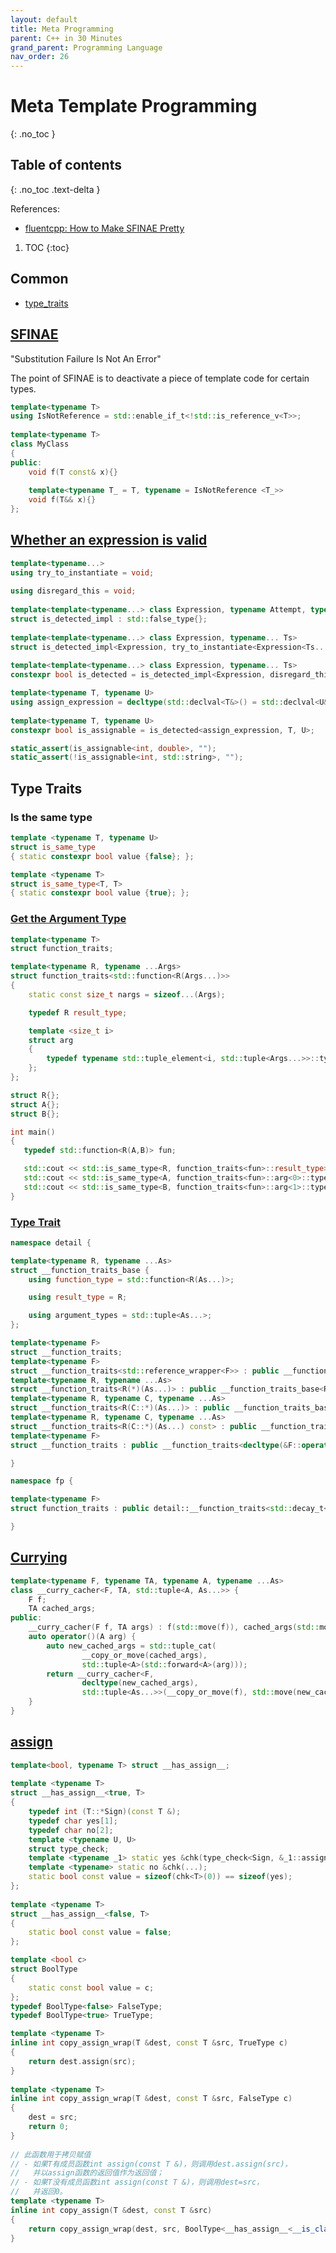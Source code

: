 ```yaml
---
layout: default
title: Meta Programming
parent: C++ in 30 Minutes
grand_parent: Programming Language
nav_order: 26
---
```


# Meta Template Programming
{: .no_toc }

## Table of contents
{: .no_toc .text-delta }

References:

- [fluentcpp: How to Make SFINAE Pretty](https://www.fluentcpp.com/2018/05/15/make-sfinae-pretty-1-what-value-sfinae-brings-to-code/)

1. TOC
{:toc}

## Common

- [type_traits](https://en.cppreference.com/w/cpp/header/type_traits)

## [SFINAE](https://en.cppreference.com/w/cpp/language/sfinae)

"Substitution Failure Is Not An Error"

The point of SFINAE is to deactivate a piece of template code for certain types.

```cpp
template<typename T>
using IsNotReference = std::enable_if_t<!std::is_reference_v<T>>;
 
template<typename T>
class MyClass
{
public:
    void f(T const& x){}
    
    template<typename T_ = T, typename = IsNotReference <T_>>
    void f(T&& x){}
};
```

## [Whether an expression is valid](https://www.fluentcpp.com/2017/06/02/write-template-metaprogramming-expressively/)

```cpp
template<typename...>
using try_to_instantiate = void;
 
using disregard_this = void;
 
template<template<typename...> class Expression, typename Attempt, typename... Ts>
struct is_detected_impl : std::false_type{};
 
template<template<typename...> class Expression, typename... Ts>
struct is_detected_impl<Expression, try_to_instantiate<Expression<Ts...>>, Ts...> : std::true_type{};
 
template<template<typename...> class Expression, typename... Ts>
constexpr bool is_detected = is_detected_impl<Expression, disregard_this, Ts...>::value;

template<typename T, typename U>
using assign_expression = decltype(std::declval<T&>() = std::declval<U&>());
 
template<typename T, typename U>
constexpr bool is_assignable = is_detected<assign_expression, T, U>;

static_assert(is_assignable<int, double>, "");
static_assert(!is_assignable<int, std::string>, "");
```

## Type Traits


### Is the same type

```cpp
template <typename T, typename U>
struct is_same_type
{ static constexpr bool value {false}; };

template <typename T>
struct is_same_type<T, T>
{ static constexpr bool value {true}; };
```

### [Get the Argument Type](https://stackoverflow.com/questions/9065081/how-do-i-get-the-argument-types-of-a-function-pointer-in-a-variadic-template-cla)

```cpp
template<typename T> 
struct function_traits;  

template<typename R, typename ...Args> 
struct function_traits<std::function<R(Args...)>>
{
    static const size_t nargs = sizeof...(Args);

    typedef R result_type;

    template <size_t i>
    struct arg
    {
        typedef typename std::tuple_element<i, std::tuple<Args...>>::type type;
    };
};

struct R{};
struct A{};
struct B{};

int main()
{
   typedef std::function<R(A,B)> fun;

   std::cout << std::is_same_type<R, function_traits<fun>::result_type>::value << std::endl;
   std::cout << std::is_same_type<A, function_traits<fun>::arg<0>::type>::value << std::endl;
   std::cout << std::is_same_type<B, function_traits<fun>::arg<1>::type>::value << std::endl;
} 
```

### [Type Trait](https://zhuanlan.zhihu.com/p/102240099)

```c++
namespace detail {

template<typename R, typename ...As>
struct __function_traits_base {
    using function_type = std::function<R(As...)>;

    using result_type = R;

    using argument_types = std::tuple<As...>;
};

template<typename F>
struct __function_traits;
template<typename F>
struct __function_traits<std::reference_wrapper<F>> : public __function_traits<F> {};
template<typename R, typename ...As>
struct __function_traits<R(*)(As...)> : public __function_traits_base<R, As...> {};
template<typename R, typename C, typename ...As>
struct __function_traits<R(C::*)(As...)> : public __function_traits_base<R, As...> {};
template<typename R, typename C, typename ...As>
struct __function_traits<R(C::*)(As...) const> : public __function_traits_base<R, As...> {};
template<typename F>
struct __function_traits : public __function_traits<decltype(&F::operator())> {};

}

namespace fp {

template<typename F>
struct function_traits : public detail::__function_traits<std::decay_t<F>> {};

}
```

## [Currying](https://github.com/Light-of-Hers/Cpp-curry-partial-and-other-FP-combinators)

```cpp
template<typename F, typename TA, typename A, typename ...As>
class __curry_cacher<F, TA, std::tuple<A, As...>> {
    F f;
    TA cached_args;
public:
    __curry_cacher(F f, TA args) : f(std::move(f)), cached_args(std::move(args)) {}
    auto operator()(A arg) {
        auto new_cached_args = std::tuple_cat(
                __copy_or_move(cached_args),
                std::tuple<A>(std::forward<A>(arg)));
        return __curry_cacher<F,
                decltype(new_cached_args),
                std::tuple<As...>>(__copy_or_move(f), std::move(new_cached_args));
    }
}
```

## [assign](http://blog.kongfy.com/2017/06/c%e5%ae%9e%e7%8e%b0%e6%88%90%e5%91%98%e5%87%bd%e6%95%b0%e6%a3%80%e6%9f%a5/)


```cpp
template<bool, typename T> struct __has_assign__;
 
template <typename T>
struct __has_assign__<true, T>
{
    typedef int (T::*Sign)(const T &);
    typedef char yes[1];
    typedef char no[2];
    template <typename U, U>
    struct type_check;
    template <typename _1> static yes &chk(type_check<Sign, &_1::assign> *);
    template <typename> static no &chk(...);
    static bool const value = sizeof(chk<T>(0)) == sizeof(yes);
};
 
template <typename T>
struct __has_assign__<false, T>
{
    static bool const value = false;
};

template <bool c>
struct BoolType
{
    static const bool value = c;
};
typedef BoolType<false> FalseType;
typedef BoolType<true> TrueType;

template <typename T>
inline int copy_assign_wrap(T &dest, const T &src, TrueType c)
{
    return dest.assign(src);
}
 
template <typename T>
inline int copy_assign_wrap(T &dest, const T &src, FalseType c)
{
    dest = src;
    return 0;
}
 
// 此函数用于拷贝赋值
// - 如果T有成员函数int assign(const T &)，则调用dest.assign(src)，
//   并以assign函数的返回值作为返回值；
// - 如果T没有成员函数int assign(const T &)，则调用dest=src，
//   并返回0。
template <typename T>
inline int copy_assign(T &dest, const T &src)
{
    return copy_assign_wrap(dest, src, BoolType<__has_assign__<__is_class(T), T>::value>());
}
```


